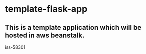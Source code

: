 # template-flask-app

## This is a template application which will be hosted in aws beanstalk. 
iss-58301
